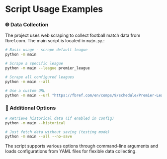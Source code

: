 # Script Usage Examples

### 🌐 Data Collection
The project uses web scraping to collect football match data from fbref.com. The main script is located in `main.py`.:

```bash
# Basic usage - scrape default league
python -m main

# Scrape a specific league
python -m main --league premier_league

# Scrape all configured leagues
python -m main --all

# Use a custom URL
python -m main --url "https://fbref.com/en/comps/9/schedule/Premier-League-Scores-and-Fixtures"
```

### 📜 Additional Options

```bash
# Retrieve historical data (if enabled in config)
python -m main --historical

# Just fetch data without saving (testing mode)
python -m main --all --no-save
```

The script supports various options through command-line arguments and loads configurations from YAML files for flexible data collecting.